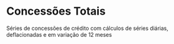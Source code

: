 # Concessões Totais
Séries de concessões de crédito com cálculos de séries diárias, deflacionadas e em variação de 12 meses
